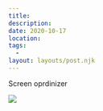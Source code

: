 ```yaml
---
title:
description:
date: 2020-10-17
location:
tags:
  -
layout: layouts/post.njk
---
```


Screen oprdinizer


![](https://d2w9rnfcy7mm78.cloudfront.net/9142519/original_1ce787a8ab04daee0df3b55866fb5f61.png?1602889540?bc=0)
